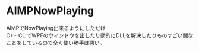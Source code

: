 # AIMPNowPlaying  
AIMPでNowPlaying出来るようにしただけ  
C++ CLIでWPFのウィンドウを出したり動的にDLLを解決したりものすごい闇なことをしているので全く使い勝手は悪い。
